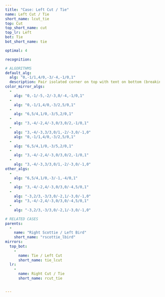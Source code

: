 ```yaml
---
title: "Case: Left Cut / Tie"
name: Left Cut / Tie
short_name: lcut_tie
top: Cut
top_short_name: cut
top_lr: Left
bot: Tie
bot_short_name: tie

optimal: 4

recognition:

# ALGORITHMS
default_alg:
  alg: "0,-1/1,4/0,-3/-4,-1/0,1"
  description: Pair isolated corner on top with tent on bottom (breaking gem) to form good scottie/bird.
color_mirror_algs:
  -
    alg: "0,-1/-5,-2/-3,0/-4,-1/0,1"
  -
    alg: "0,-1/1,4/0,-3/2,5/0,1"
  -
    alg: "6,5/4,1/0,-3/5,2/0,1"
  -
    alg: "3,-4/-2,4/-3,0/3,0/2,-1/0,1"
  -
    alg: "3,-4/-3,3/3,0/1,-2/-3,0/-1,0"
    alg: "0,-1/1,4/0,-3/2,5/0,1"
  -
    alg: "6,5/4,1/0,-3/5,2/0,1"
  -
    alg: "3,-4/-2,4/-3,0/3,0/2,-1/0,1"
  -
    alg: "3,-4/-3,3/3,0/1,-2/-3,0/-1,0"
other_algs:
  -
    alg: "6,5/4,1/0,-3/-1,-4/0,1"
  -
    alg: "3,-4/-2,4/-3,0/3,0/-4,5/0,1"
  -
    alg: "-3,2/3,-3/3,0/-2,1/-3,0/-1,0"
    alg: "3,-4/-2,4/-3,0/3,0/-4,5/0,1"
  -
    alg: "-3,2/3,-3/3,0/-2,1/-3,0/-1,0"

# RELATED CASES
parents:
  -
    name: "Right Scottie / Left Bird"
    short_name: "rscottie_lbird"
mirrors:
  top_bot:
    -
      name: Tie / Left Cut
      short_name: tie_lcut
  lr:
    -
      name: Right Cut / Tie
      short_name: rcut_tie


---
```


